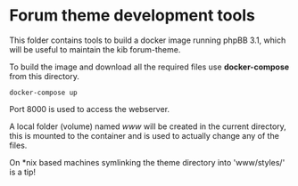 # Forum theme development tools

This folder contains tools to build a docker image running phpBB 3.1, which will be useful to maintain the kib forum-theme.

To build the image and download all the required files use **docker-compose** from this directory.

```
docker-compose up
```

Port 8000 is used to access the webserver.

A local folder (volume) named *www* will be created in the current directory, this is mounted to the container and is used to actually change any of the files.

On *nix based machines symlinking the theme directory into 'www/styles/' is a tip!